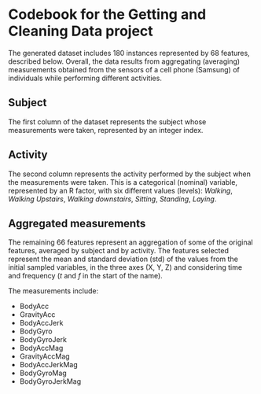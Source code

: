 Codebook for the Getting and Cleaning Data project
==================================================

The generated dataset includes 180 instances represented by 68 features, described below.
Overall, the data results from aggregating (averaging) measurements obtained from the sensors of a cell phone (Samsung) of individuals while performing different activities.

## Subject

The first column of the dataset represents the subject whose measurements were taken, represented by an integer index.

## Activity

The second column represents the activity performed by the subject when the measurements were taken.
This is a categorical (nominal) variable, represented by an R factor, with six different values (levels):
*Walking*, *Walking Upstairs*, *Walking downstairs*, *Sitting*, *Standing*, *Laying*.

## Aggregated measurements 

The remaining 66 features represent an aggregation of some of the original features, averaged by subject and by activity.
The features selected represent the mean and standard deviation (std) of the values from the initial sampled variables, in the three axes (X, Y, Z) and considering time and frequency (*t* and *f* in the start of the name).

The measurements include:
* BodyAcc
* GravityAcc
* BodyAccJerk
* BodyGyro
* BodyGyroJerk
* BodyAccMag
* GravityAccMag
* BodyAccJerkMag
* BodyGyroMag
* BodyGyroJerkMag